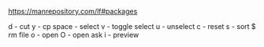 https://manrepository.com/lf#packages

d - cut
y - cp
space - select
v - toggle select
u - unselect
c - reset
s - sort
$ rm file
o - open
O - open ask
i - preview
